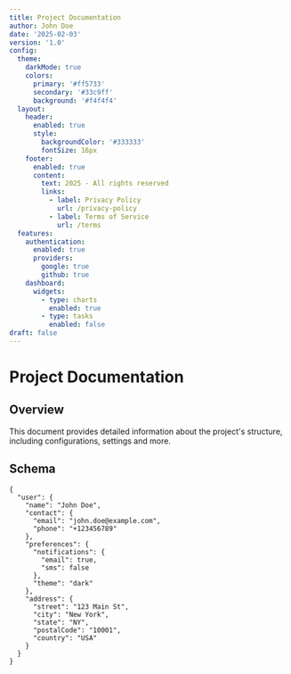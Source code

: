 ```yaml
---
title: Project Documentation
author: John Doe
date: '2025-02-03'
version: '1.0'
config:
  theme:
    darkMode: true
    colors:
      primary: '#ff5733'
      secondary: '#33c9ff'
      background: '#f4f4f4'
  layout:
    header:
      enabled: true
      style:
        backgroundColor: '#333333'
        fontSize: 16px
    footer:
      enabled: true
      content:
        text: 2025 - All rights reserved
        links:
          - label: Privacy Policy
            url: /privacy-policy
          - label: Terms of Service
            url: /terms
  features:
    authentication:
      enabled: true
      providers:
        google: true
        github: true
    dashboard:
      widgets:
        - type: charts
          enabled: true
        - type: tasks
          enabled: false
draft: false
---
```

# Project Documentation

## Overview

This document provides detailed information about the project's structure, including configurations, settings and more.

## Schema

```
{
  "user": {
    "name": "John Doe",
    "contact": {
      "email": "john.doe@example.com",
      "phone": "+123456789"
    },
    "preferences": {
      "notifications": {
        "email": true,
        "sms": false
      },
      "theme": "dark"
    },
    "address": {
      "street": "123 Main St",
      "city": "New York",
      "state": "NY",
      "postalCode": "10001",
      "country": "USA"
    }
  }
}
```
